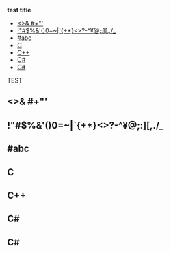 <!-- START doctoc generated TOC please keep comment here to allow auto update -->
<!-- DON'T EDIT THIS SECTION, INSTEAD RE-RUN doctoc TO UPDATE -->
**test title**

- [<>& &#035;+"'](#-)
- [!"&#035;$%&'()0=~|`{+*}<>?-^¥@;:&#93;&#91;,./_](#0-_)
- [&#035;&#97;&#98;&#99;](#abc)
- [C](#c)
- [C++](#c-1)
- [C&#035;](#c-2)
- [C&#035;](#c-3)

<!-- END doctoc generated TOC please keep comment here to allow auto update -->

TEST

## <>& #+"'
## !"#$%&'()0=~|`{+*}<>?-^¥@;:][,./_
## &#035;&#97;&#98;&#99;
## C
## C++
## C#
## C&#035;
